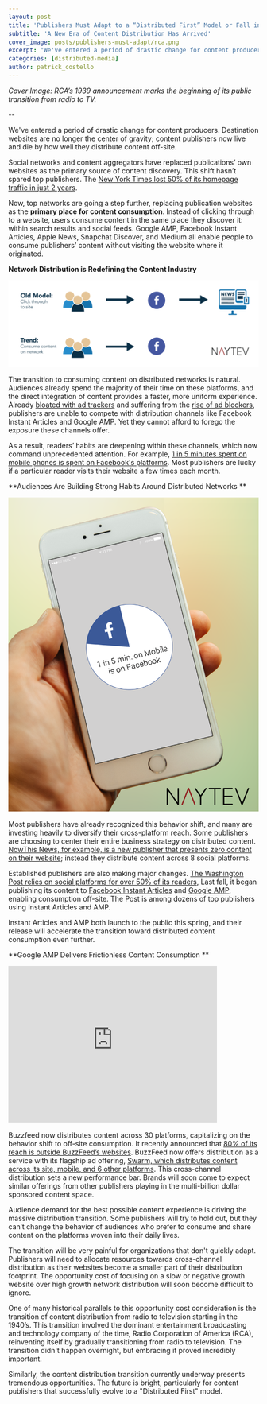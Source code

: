```yaml
---
layout: post
title: 'Publishers Must Adapt to a “Distributed First” Model or Fall into Obscurity'
subtitle: 'A New Era of Content Distribution Has Arrived'
cover_image: posts/publishers-must-adapt/rca.png
excerpt: "We've entered a period of drastic change for content producers. Destination websites are no longer the center of gravity; content publishers now live and die by how well they distribute content off-site."
categories: [distributed-media]
author: patrick_costello
---
```


*Cover Image: RCA’s 1939 announcement marks the beginning of its public transition from radio to TV.*

--

We've entered a period of drastic change for content producers. Destination websites are no longer the center of gravity; content publishers now live and die by how well they distribute content off-site.

Social networks and content aggregators have replaced publications’ own websites as the primary source of content discovery. This shift hasn’t spared top publishers. The [New York Times lost 50% of its homepage traffic in just 2 years](http://www.poynter.org/2014/3-takeaways-from-the-death-of-the-homepage-and-the-new-york-times-innovation-report/252632/).

Now, top networks are going a step further, replacing publication websites as the **primary place for content consumption**. Instead of clicking through to a website, users consume content in the same place they discover it: within search results and social feeds. Google AMP, Facebook Instant Articles, Apple News, Snapchat Discover, and Medium all enable people to consume publishers’ content without visiting the website where it originated. 

**Network Distribution is Redefining the Content Industry**

<div class="full zoomable"><img src="/images/posts/publishers-must-adapt/distributed.png"></div>

The transition to consuming content on distributed networks is natural. Audiences already spend the majority of their time on these platforms, and the direct integration of content provides a faster, more uniform experience. Already [bloated with ad trackers](http://www.nytimes.com/interactive/2015/10/01/business/cost-of-mobile-ads.html) and suffering from the [rise of ad blockers](http://digiday.com/publishers/global-rise-ad-blocking-4-charts/), publishers are unable to compete with distribution channels like Facebook Instant Articles and Google AMP. Yet they cannot afford to forego the exposure these channels offer.  

As a result, readers’ habits are deepening within these channels, which now command unprecedented attention. For example, [1 in 5 minutes spent on mobile phones is spent on Facebook's platforms](http://www.reuters.com/article/us-facebook-results-idUSKCN0ST2VF20151105). Most publishers are lucky if a particular reader visits their website a few times each month.

**Audiences Are Building Strong Habits Around Distributed Networks **

<div class="full zoomable"><img src="/images/posts/publishers-must-adapt/1in5.png"></div>

Most publishers have already recognized this behavior shift, and many are investing heavily to diversify their cross-platform reach. Some publishers are choosing to center their entire business strategy on distributed content. [NowThis News, for example, is a new publisher that presents zero content on their website](https://nowthisnews.com/); instead they distribute content across 8 social platforms.

Established publishers are also making major changes. [The Washington Post relies on social platforms for over 50% of its readers](http://digiday.com/publishers/washington-post-leapfrogged-new-york-times-web-traffic/), Last fall, it began publishing its content to [Facebook Instant Articles](http://www.poynter.org/2015/the-washington-post-will-publish-every-story-on-facebooks-instant-articles/374459/) and [Google AMP](https://www.washingtonpost.com/pr/wp/2015/10/07/the-washington-post-joins-googles-accelerated-mobile-pages-amp-initiative/), enabling consumption off-site. The Post is among dozens of top publishers using Instant Articles and AMP.

Instant Articles and AMP both launch to the public this spring, and their release will accelerate the transition toward distributed content consumption even further.

**Google AMP Delivers Frictionless Content Consumption **

<div class='full'>
	<iframe width="420" height="315" src="https://www.youtube.com/embed/p0vFKUM-ZdI" frameborder="0" allowfullscreen='true'>-</iframe>
</div>

Buzzfeed now distributes content across 30 platforms, capitalizing on the behavior shift to off-site consumption. It recently announced that [80% of its reach is outside BuzzFeed’s websites](http://www.buzzfeed.com/daozers/how-buzzfeed-thinks-about-data-and-some-charts-too). BuzzFeed now offers distribution as a service with its flagship ad offering, [Swarm, which distributes content across its site, mobile, and 6 other platforms](http://www.adweek.com/news/technology/buzzfeed-launches-new-ad-format-further-monetize-its-big-social-reach-170172). This cross-channel distribution sets a new performance bar. Brands will soon come to expect similar offerings from other publishers playing in the multi-billion dollar sponsored content space.

Audience demand for the best possible content experience is driving the massive distribution transition. Some publishers will try to hold out, but they can’t change the behavior of audiences who prefer to consume and share content on the platforms woven into their daily lives. 

The transition will be very painful for organizations that don't quickly adapt. Publishers will need to allocate resources towards cross-channel distribution as their websites become a smaller part of their distribution footprint. The opportunity cost of focusing on a slow or negative growth website over high growth network distribution will soon become difficult to ignore. 

One of many historical parallels to this opportunity cost consideration is the transition of content distribution from radio to television starting in the 1940’s. This transition involved the dominant entertainment broadcasting and technology company of the time, Radio Corporation of America (RCA), reinventing itself by gradually transitioning from radio to television. The transition didn't happen overnight, but embracing it proved incredibly important.

Similarly, the content distribution transition currently underway presents tremendous opportunities. The future is bright, particularly for content publishers that successfully evolve to a "Distributed First" model.